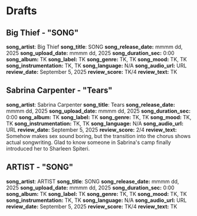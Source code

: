 # Drafts

<!-- 
METADATA STRUCTURE GUIDE
========================

SONG METADATA (song_* fields):
- song_artist: Artist/band name
- song_title: Song title
- song_release_date: When song was released (Python converts to YYYY-MM-DD)
- song_upload_date: When uploaded to platform (Python converts to YYYY-MM-DD)
- song_duration_sec: Duration in MM:SS format (Python converts to seconds)
- song_album: Album name (or "Single" if standalone)
- song_label: Record label or releasing entity
- song_genre: Musical genre(s) - can include multiple separated by commas
- song_mood: Emotional tone/atmosphere - can include multiple separated by commas
- song_instrumentation: Primary instruments used - can include multiple separated by commas
- song_language: Song language or N/A for instrumentals
- song_audio_url: YouTube/Bandcamp/etc. link

REVIEW METADATA (review_* fields):
- review_date: When review was written and published (Python converts to YYYY-MM-DD)
- review_score: Rating out of 4 (Python converts to decimal)
- review_text: Your review description

AUTOMATIC FIELDS:
- review_id: Auto-generated unique identifier
-->

## Big Thief - "SONG"
**song_artist**: Big Thief
**song_title**: SONG
**song_release_date:** mmmm dd, 2025
**song_upload_date:** mmmm dd, 2025
**song_duration_sec:** 0:00
**song_album:** TK
**song_label:** TK
**song_genre:** TK, TK
**song_mood:** TK, TK
**song_instrumentation:** TK, TK
**song_language:** N/A
**song_audio_url:** URL
**review_date:** September 5, 2025
**review_score:** TK/4
**review_text:** TK

## Sabrina Carpenter - "Tears"
**song_artist**: Sabrina Carpenter
**song_title**: Tears
**song_release_date:** mmmm dd, 2025
**song_upload_date:** mmmm dd, 2025
**song_duration_sec:** 0:00
**song_album:** TK
**song_label:** TK
**song_genre:** TK, TK
**song_mood:** TK, TK
**song_instrumentation:** TK, TK
**song_language:** N/A
**song_audio_url:** URL
**review_date:** September 5, 2025
**review_score:** 2/4
**review_text:** Somehow makes sex sound boring, but the transition into the chorus shows actual songwriting. Glad to know someone in Sabrina's camp finally introduced her to Sharleen Spiteri.

## ARTIST - "SONG"
**song_artist**: ARTIST
**song_title**: SONG
**song_release_date:** mmmm dd, 2025
**song_upload_date:** mmmm dd, 2025
**song_duration_sec:** 0:00
**song_album:** TK
**song_label:** TK
**song_genre:** TK, TK
**song_mood:** TK, TK
**song_instrumentation:** TK, TK
**song_language:** N/A
**song_audio_url:** URL
**review_date:** September 5, 2025
**review_score:** TK/4
**review_text:** TK
